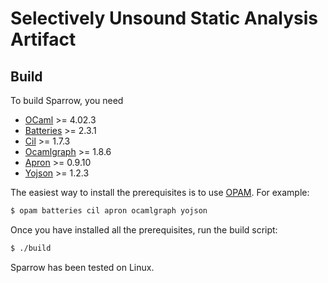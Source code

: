 # Selectively Unsound Static Analysis Artifact

## Build
To build Sparrow, you need
-   [OCaml][] >= 4.02.3
-   [Batteries][] >= 2.3.1
-   [Cil][] >= 1.7.3
-   [Ocamlgraph][] >= 1.8.6
-   [Apron][] >= 0.9.10
-   [Yojson][] >= 1.2.3

[Ocaml]: http://caml.inria.fr
[Batteries]: http://batteries.forge.ocamlcore.org
[Cil]: https://github.com/cil-project/cil
[Ocamlgraph]: http://ocamlgraph.lri.fr/index.en.html
[Apron]: http://apron.cri.ensmp.fr/library
[Yojson]: http://mjambon.com/yojson.html


The easiest way to install the prerequisites is to use [OPAM][]. For example:
```sh
$ opam batteries cil apron ocamlgraph yojson
```
[OPAM]: http://opam.ocamlpro.com/

Once you have installed all the prerequisites, run the build script:
```sh
$ ./build
```
Sparrow has been tested on Linux.
